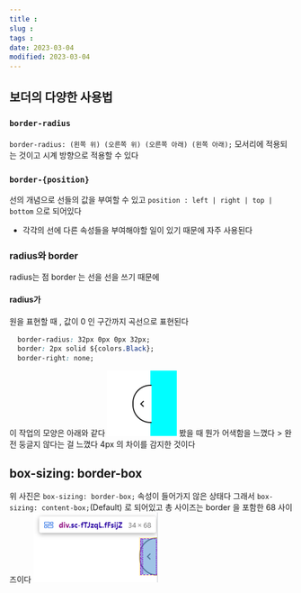 ```yaml
---
title :
slug :
tags :
date: 2023-03-04
modified: 2023-03-04
---
```


## 보더의 다양한 사용법

###  `border-radius`
 `border-radius: (왼쪽 위) (오른쪽 위) (오른쪽 아래) (왼쪽 아래);`
모서리에 적용되는 것이고 시계 방향으로 적용할 수 있다

### `border-{position}`
선의 개념으로 선들의 값을 부여할 수 있고
`position : left | right | top | bottom` 으로 되어있다

- 각각의 선에 다른 속성들을 부여해야할 일이 있기 때문에 자주 사용된다

### radius와 border
radius는 점 border 는 선을 선을 쓰기 때문에 

#### radius가 
원을 표현할 때 , 값이 0 인 구간까지 곡선으로 표현된다



```css
  border-radius: 32px 0px 0px 32px;
  border: 2px solid ${colors.Black};
  border-right: none;
```

이 작업의 모양은 아래와 같다
![](file/01-border-line.png)
봤을 때 뭔가 어색함을 느꼈다 > 완전 둥글지 않다는 걸 느꼈다 4px 의 차이를 감지한 것이다

## box-sizing: border-box

위 사진은 `box-sizing: border-box;` 속성이 들어가지 않은 상태다
그래서 `box-sizing: content-box;`(Default) 로 되어있고 총 사이즈는 border 을 포함한 68 사이즈이다
![](file/01-border.png)

